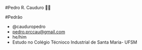 #Pedro R. Cauduro 🙅‍♂️ 


#Pedrão 

- @cauduropedro 
- pedro.prccau@gmail.com
- he/him
- Estudo no Colégio Técnioco Industrial de Santa Maria- UFSM
